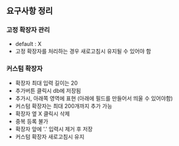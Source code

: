 ## 요구사항 정리
### 고정 확장자 관리
- default : X
- 고정 확장자를 처리하는 경우 새로고침시 유지될 수 있어야 함

### 커스텀 확장자
- 확장자 최대 입력 길이는 20
- 추가버튼 클릭시 db에 저장됨
- 추가시, 아래쪽 영역에 표현 (아래에 필드를 만들어서 띄울 수 있어야함)
- 커스텀 확장자는 최대 200개까지 추가 가능
- 확장자 옆 X 클릭시 삭제
- 중복 등록 불가
- 확장자 앞에 '.' 입력시 제거 후 저장
- 커스텀 확장자 새로고침시 유지